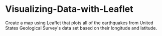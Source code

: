 # Visualizing-Data-with-Leaflet

Create a map using Leaflet that plots all of the earthquakes from United States Geological Survey's data set based on their longitude and latitude.
